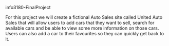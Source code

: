 info3180-FinalProject

For this project we will create a fictional Auto Sales site called United Auto
Sales that will allow users to add cars that they want to sell, search for
available cars and be able to view some more information on those cars.
Users can also add a car to their favourites so they can quickly get back to
it.
